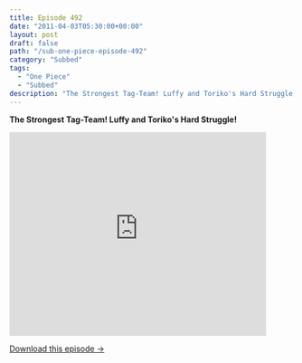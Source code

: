 ```yaml
---
title: Episode 492
date: "2011-04-03T05:30:00+00:00"
layout: post
draft: false
path: "/sub-one-piece-episode-492"
category: "Subbed"
tags:
  - "One Piece"
  - "Subbed"
description: "The Strongest Tag-Team! Luffy and Toriko's Hard Struggle!"
---
```


**The Strongest Tag-Team! Luffy and Toriko's Hard Struggle!**

<iframe width="640" height="360" src="https://www.rapidvideo.com/e/G6FRPEZBY0" frameborder="0" marginwidth=0 marginheight=0 scrolling=no allowfullscreen style="max-width:90%;"></iframe>

<a href="http://ouo.io/qs/eCodkFEQ?s=https://www.rapidvideo.com/d/G6FRPEZBY0" class="styled_a">Download this episode →</a>

